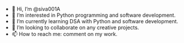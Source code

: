 - 👋 Hi, I’m @siva001A
- 👀 I’m interested in Python programming and software development.
- 🌱 I’m currently learning DSA with Python and software development.
- 💞️ I’m looking to collaborate on any creative projects.
- 📫 How to reach me: comment on my work.

<!---
siva001A/siva001A is a ✨ special ✨ repository because its `README.md` (this file) appears on your GitHub profile.
You can click the Preview link to take a look at your changes.
--->
